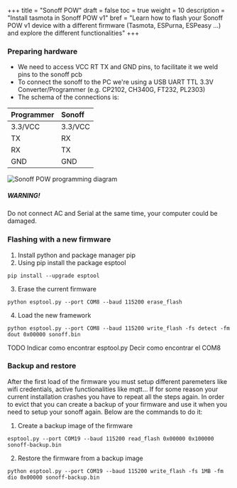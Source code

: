 +++
title = "Sonoff POW"
draft = false
toc = true
weight = 10
description = "Install tasmota in Sonoff POW v1"
bref = "Learn how to flash your Sonoff POW v1 device with a different firmware (Tasmota, ESPurna, ESPeasy ...) and explore the different functionalities"
+++

### Preparing hardware


- We need to access VCC RT TX and GND pins, to facilitate it we weld pins to the sonoff pcb
- To connect the sonoff to the PC we're using a USB UART TTL 3.3V Converter/Programmer (e.g. CP2102, CH340G, FT232, PL2303) 
- The schema of the connections is:
  
| Programmer| Sonoff 	|
|:--|:--|
| 3.3/VCC 	| 3.3/VCC	|
| TX 		| RX 		|
| RX		| TX		|
| GND 		| GND   	|

![Sonoff POW programming diagram](/sonoff-pow-programming-diagram.png)

<div class="message warning" data-component="message">
    <h5>WARNING!</h5>
    Do not connect AC and Serial at the same time, your computer could be damaged.
</div>

### Flashing with a new firmware

1. Install  python and package manager pip
2. Using pip install the package esptool
```
pip install --upgrade esptool
```
3. Erase the current firmware
```
python esptool.py --port COM8 --baud 115200 erase_flash
```
4. Load the new framework   
```
python esptool.py --port COM8 --baud 115200 write_flash -fs detect -fm dout 0x00000 sonoff.bin
```

TODO
Indicar como encontrar esptool.py
Decir como encontrar el COM8

### Backup and restore
After the first load of the firmware you must setup different paremeters like wifi credentials, active functionalities like mqtt... If for some reason your current installation crashes you have to repeat all the steps again. In order to evict that you can create a backup of your firmware and use it when you need to setup your sonoff again. Below are the commands to do it:

1. Create a backup image of the firmware
```
esptool.py --port COM19 --baud 115200 read_flash 0x00000 0x100000 sonoff-backup.bin
```
2. Restore the firmware from a backup image
```
python esptool.py --port COM19 --baud 115200 write_flash -fs 1MB -fm dio 0x00000 sonoff-backup.bin
```

